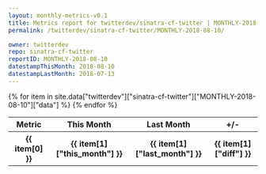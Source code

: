 ```yaml
---
layout: monthly-metrics-v0.1
title: Metrics report for twitterdev/sinatra-cf-twitter | MONTHLY-2018-08-10 | 2018-08-10
permalink: /twitterdev/sinatra-cf-twitter/MONTHLY-2018-08-10/

owner: twitterdev
repo: sinatra-cf-twitter
reportID: MONTHLY-2018-08-10
datestampThisMonth: 2018-08-10
datestampLastMonth: 2018-07-13
---
```


<table style="width: 100%">
    <tr>
        <th>Metric</th>
        <th>This Month</th>
        <th>Last Month</th>
        <th>+/-</th>
    </tr>
    {% for item in site.data["twitterdev"]["sinatra-cf-twitter"]["MONTHLY-2018-08-10"]["data"] %}
    <tr>
        <th>{{ item[0] }}</th>
        <th>{{ item[1]["this_month"] }}</th>
        <th>{{ item[1]["last_month"] }}</th>
        <th>{{ item[1]["diff"] }}</th>
    </tr>
    {% endfor %}
</table>

